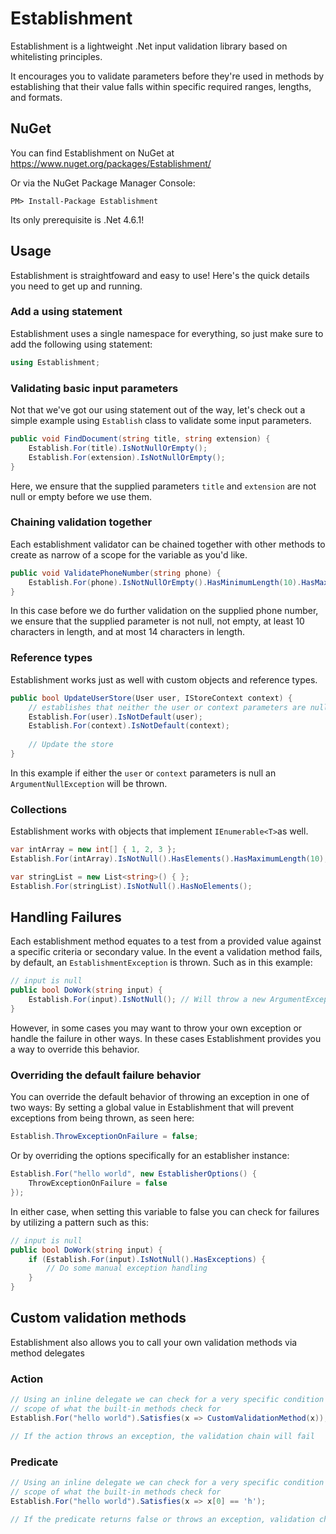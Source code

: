 # Establishment
Establishment is a lightweight .Net input validation library based on whitelisting principles.

It encourages you to validate parameters before they're used in methods by establishing that their value falls within specific 
required ranges, lengths, and formats.

## NuGet
You can find Establishment on NuGet at https://www.nuget.org/packages/Establishment/

Or via the NuGet Package Manager Console:

`PM> Install-Package Establishment`

Its only prerequisite is .Net 4.6.1!

## Usage
Establishment is straightfoward and easy to use! Here's the quick details you need to get up and running.

### Add a using statement
Establishment uses a single namespace for everything, so just make sure to add the following using statement:
```csharp
using Establishment;
```

### Validating basic input parameters
Not that we've got our using statement out of the way, let's check out a simple example using `Establish` class to validate some input parameters.

```csharp
public void FindDocument(string title, string extension) {
    Establish.For(title).IsNotNullOrEmpty();
    Establish.For(extension).IsNotNullOrEmpty();
}
```

Here, we ensure that the supplied parameters `title` and `extension` are not null or empty before we use them.

### Chaining validation together
Each establishment validator can be chained together with other methods to create as narrow of a scope for the variable as you'd like.

```csharp
public void ValidatePhoneNumber(string phone) {
    Establish.For(phone).IsNotNullOrEmpty().HasMinimumLength(10).HasMaximumLength(14);
}
```

In this case before we do further validation on the supplied phone number, we ensure that the supplied parameter is not null, not empty, at least 10 characters in length, and at most 14 characters in length.

### Reference types
Establishment works just as well with custom objects and reference types.

```csharp
public bool UpdateUserStore(User user, IStoreContext context) {
    // establishes that neither the user or context parameters are null
    Establish.For(user).IsNotDefault(user);
    Establish.For(context).IsNotDefault(context);
    
    // Update the store
}
```

In this example if either the `user` or `context` parameters is null an `ArgumentNullException` will be thrown.

### Collections
Establishment works with objects that implement `IEnumerable<T>`as well.

```csharp
var intArray = new int[] { 1, 2, 3 };
Establish.For(intArray).IsNotNull().HasElements().HasMaximumLength(10);

var stringList = new List<string>() { };
Establish.For(stringList).IsNotNull().HasNoElements();
```

## Handling Failures
Each establishment method equates to a test from a provided value against a specific criteria or secondary value. In the event a validation method fails, by default, an `EstablishmentException` is thrown. Such as in this example:

```csharp
// input is null
public bool DoWork(string input) {
    Establish.For(input).IsNotNull(); // Will throw a new ArgumentException
}
```

However, in some cases you may want to throw your own exception or handle the failure in other ways. In these cases Establishment provides you a way to override this behavior.

### Overriding the default failure behavior
You can override the default behavior of throwing an exception in one of two ways:
By setting a global value in Establishment that will prevent exceptions from being thrown, as seen here:

```csharp
Establish.ThrowExceptionOnFailure = false;
```

Or by overriding the options specifically for an establisher instance:

```csharp
Establish.For("hello world", new EstablisherOptions() {
    ThrowExceptionOnFailure = false
});
```

In either case, when setting this variable to false you can check for failures by utilizing a pattern such as this:

```csharp
// input is null
public bool DoWork(string input) {
    if (Establish.For(input).IsNotNull().HasExceptions) {
        // Do some manual exception handling
    }
}
```

## Custom validation methods
Establishment also allows you to call your own validation methods via method delegates

### Action
```csharp
// Using an inline delegate we can check for a very specific condition that is outside of the
// scope of what the built-in methods check for
Establish.For("hello world").Satisfies(x => CustomValidationMethod(x));

// If the action throws an exception, the validation chain will fail
```

### Predicate
```csharp
// Using an inline delegate we can check for a very specific condition that is outside of the
// scope of what the built-in methods check for
Establish.For("hello world").Satisfies(x => x[0] == 'h');

// If the predicate returns false or throws an exception, validation chain will fail
```
